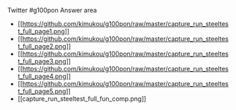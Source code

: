 Twitter #g100pon Answer area

* [[https://github.com/kimukou/g100pon/raw/master/capture_run_steeltest_full_page1.png]]
* [[https://github.com/kimukou/g100pon/raw/master/capture_run_steeltest_full_page2.png]]
* [[https://github.com/kimukou/g100pon/raw/master/capture_run_steeltest_full_page3.png]]
* [[https://github.com/kimukou/g100pon/raw/master/capture_run_steeltest_full_page4.png]]
* [[https://github.com/kimukou/g100pon/raw/master/capture_run_steeltest_full_page5.png]]
* [[capture_run_steeltest_full_fun_comp.png]]
